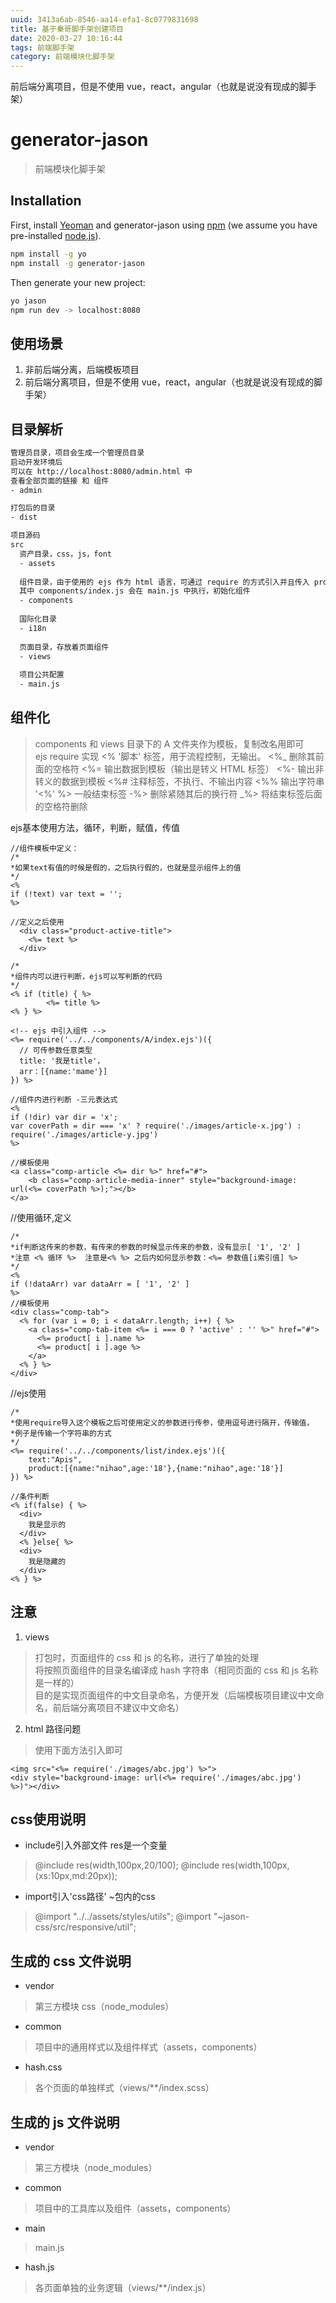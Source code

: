 ```yaml
---
uuid: 3413a6ab-8546-aa14-efa1-8c0779831698
title: 基于秦哥脚手架创建项目
date: 2020-03-27 10:16:44
tags: 前端脚手架
category: 前端模块化脚手架
---
```

前后端分离项目，但是不使用 vue，react，angular（也就是说没有现成的脚手架）
# generator-jason
> 前端模块化脚手架

## Installation

First, install [Yeoman](http://yeoman.io) and generator-jason using [npm](https://www.npmjs.com/) (we assume you have pre-installed [node.js](https://nodejs.org/)).

```bash
npm install -g yo
npm install -g generator-jason
```

Then generate your new project:

```bash
yo jason
npm run dev -> localhost:8080
```

## 使用场景
1. 非前后端分离，后端模板项目
2. 前后端分离项目，但是不使用 vue，react，angular（也就是说没有现成的脚手架）

## 目录解析
```bash
管理员目录，项目会生成一个管理员目录
启动开发环境后
可以在 http://localhost:8080/admin.html 中
查看全部页面的链接 和 组件
- admin

打包后的目录
- dist

项目源码
src
  资产目录，css，js，font
  - assets
  
  组件目录，由于使用的 ejs 作为 html 语言，可通过 require 的方式引入并且传入 prop，实现组件化
  其中 components/index.js 会在 main.js 中执行，初始化组件
  - components
  
  国际化目录
  - i18n
  
  页面目录，存放着页面组件
  - views
  
  项目公共配置
  - main.js
```

## 组件化
> components 和 views 目录下的 A 文件夹作为模板，复制改名用即可 <br/>
> ejs require 实现
> <% '脚本' 标签，用于流程控制，无输出。
  <%_ 删除其前面的空格符
  <%= 输出数据到模板（输出是转义 HTML 标签）
  <%- 输出非转义的数据到模板
  <%# 注释标签，不执行、不输出内容
  <%% 输出字符串 '<%'
  %> 一般结束标签
  -%> 删除紧随其后的换行符
  _%> 将结束标签后面的空格符删除
> 

ejs基本使用方法，循环，判断，赋值，传值
```
//组件模板中定义：
/*
*如果text有值的时候是假的，之后执行假的，也就是显示组件上的值
*/
<%
if (!text) var text = '';
%>

//定义之后使用
  <div class="product-active-title">
    <%= text %>
  </div>

```

```
/*
*组件内可以进行判断，ejs可以写判断的代码
*/
<% if (title) { %>
        <%= title %>
<% } %>

<!-- ejs 中引入组件 -->
<%= require('../../components/A/index.ejs')({
  // 可传参数任意类型
  title: '我是title'，
  arr：[{name:'mame'}]
}) %>
```
```
//组件内进行判断 -三元表达式
<%
if (!dir) var dir = 'x';
var coverPath = dir === 'x' ? require('./images/article-x.jpg') : require('./images/article-y.jpg')
%>

//模板使用
<a class="comp-article <%= dir %>" href="#">
    <b class="comp-article-media-inner" style="background-image: url(<%= coverPath %>);"></b>
</a>
```

//使用循环,定义
```
/*
*if判断这传来的参数，有传来的参数的时候显示传来的参数，没有显示[ '1', '2' ]
*注意 <% 循环 %>  注意是<% %> 之后内如何显示参数：<%= 参数值[i索引值] %> 
*/
<%
if (!dataArr) var dataArr = [ '1', '2' ]
%>
//模板使用
<div class="comp-tab">
  <% for (var i = 0; i < dataArr.length; i++) { %>
    <a class="comp-tab-item <%= i === 0 ? 'active' : '' %>" href="#">
      <%= product[ i ].name %>
      <%= product[ i ].age %>
    </a>
  <% } %>
</div>
```
//ejs使用
```
/*
*使用require导入这个模板之后可使用定义的参数进行传参，使用逗号进行隔开，传输值，
*例子是传输一个字符串的方式
*/
<%= require('../../components/list/index.ejs')({
    text:"Apis",
    product:[{name:"nihao",age:'18'},{name:"nihao",age:'18'}]
}) %>

//条件判断
<% if(false) { %>
  <div>
    我是显示的
  </div>
  <% }else{ %>
  <div>
    我是隐藏的
  </div>
<% } %>
```

## 注意

1. views
> 打包时，页面组件的 css 和 js 的名称，进行了单独的处理 <br/>
> 将按照页面组件的目录名编译成 hash 字符串（相同页面的 css 和 js 名称是一样的）<br/>
> 目的是实现页面组件的中文目录命名，方便开发（后端模板项目建议中文命名，前后端分离项目不建议中文命名）

2. html 路径问题
> 使用下面方法引入即可

```ejs
<img src="<%= require('./images/abc.jpg') %>">
<div style="background-image: url(<%= require('./images/abc.jpg') %>)"></div>
```
##  css使用说明

+ include引入外部文件 res是一个变量
> @include res(width,100px,20/100);
> @include res(width,100px,(xs:10px,md:20px)); 

+ import引入'css路径' ~包内的css
> @import "../../assets/styles/utils";
> @import "~jason-css/src/responsive/util";

## 生成的 css 文件说明

+ vendor
> 第三方模块 css（node_modules）

+ common
> 项目中的通用样式以及组件样式（assets，components）

+ hash.css
> 各个页面的单独样式（views/**/index.scss）

## 生成的 js 文件说明

+ vendor
> 第三方模块（node_modules）

+ common
> 项目中的工具库以及组件（assets，components）

+ main
> main.js

+ hash.js
> 各页面单独的业务逻辑（views/**/index.js）


